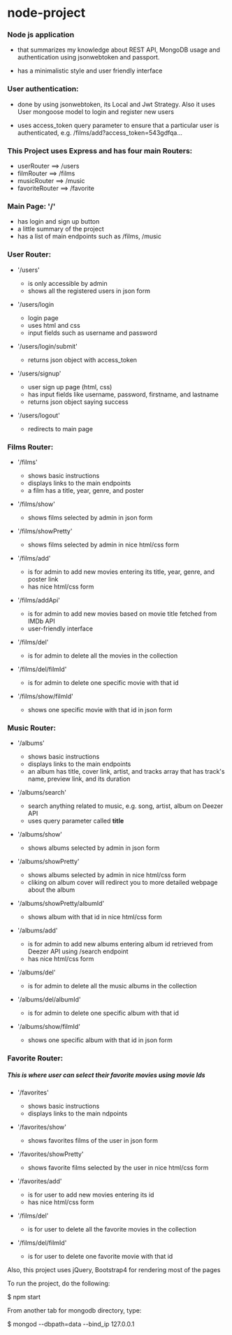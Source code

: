 # node-project
### Node js application 
* that summarizes my knowledge about REST API, MongoDB usage 
  and authentication using jsonwebtoken and passport.

* has a minimalistic style and user friendly interface

### User authentication:
* done by using jsonwebtoken, its Local and Jwt Strategy. Also it uses User 
  mongoose model to login and register new users

* uses access_token query parameter to ensure that a particular user is authenticated, 
  e.g. /films/add?access_token=543gdfqa...


### This Project uses Express and has four main Routers:
* userRouter ==> /users
* filmRouter ==> /films
* musicRouter ==> /music
* favoriteRouter ==> /favorite


### Main Page: '/'
* has login and sign up button
* a little summary of the project
* has a list of main endpoints such as /films, /music


### User Router: 
* '/users'
    * is only accessible by admin
    * shows all the registered users in json form

* '/users/login
    * login page
    * uses html and css
    * input fields such as username and password
* '/users/login/submit'
    * returns json object with access_token

* '/users/signup'
    * user sign up page (html, css)
    * has input fields like username, password, firstname, and lastname
    * returns json object saying success

* '/users/logout'
    * redirects to main page
    
### Films Router:

* '/films'
    * shows basic instructions
    * displays links to the main endpoints
    * a film has a title, year, genre, and poster

* '/films/show'
    * shows films selected by admin in json form

* '/films/showPretty'
    * shows films selected by admin in nice html/css form

* '/films/add'
    * is for admin to add new movies entering its title, year, genre, and poster link
    * has nice html/css form

* '/films/addApi'
    * is for admin to add new movies based on movie title fetched from IMDb API
    * user-friendly interface

* '/films/del'
    * is for admin to delete all the movies in the collection

* '/films/del/filmId'
    * is for admin to delete one specific movie with that id

* '/films/show/filmId'
    * shows one specific movie with that id in json form



### Music Router:

* '/albums'
    * shows basic instructions
    * displays links to the main endpoints
    * an album has title, cover link, artist, and tracks array that
      has track's name, preview link, and its duration


* '/albums/search'
    * search anything related to music, e.g. song, artist, album on Deezer API
    * uses query parameter called **title**

* '/albums/show'
    * shows albums selected by admin in json form

* '/albums/showPretty'
    * shows albums selected by admin in nice html/css form
    * cliking on album cover will redirect you to more detailed webpage about the album

* '/albums/showPretty/albumId'
    * shows album with that id in nice html/css form

* '/albums/add'
    * is for admin to add new albums entering album id retrieved from Deezer API using /search endpoint
    * has nice html/css form

* '/albums/del'
    * is for admin to delete all the music albums in the collection

* '/albums/del/albumId'
    * is for admin to delete one specific album with that id

* '/albums/show/filmId'
    * shows one specific album with that id in json form


### Favorite Router:

##### This is where user can select their favorite movies using movie Ids

* '/favorites'
    * shows basic instructions
    * displays links to the main ndpoints
    

* '/favorites/show'
    * shows favorites films of the user in json form

* '/favorites/showPretty'
    * shows favorite films selected by the user in nice html/css form

* '/favorites/add'
    * is for user to add new movies entering its id
    * has nice html/css form

* '/films/del'
    * is for user to delete all the favorite movies in the collection

* '/films/del/filmId'
    * is for user to delete one favorite movie with that id


Also, this project uses jQuery, Bootstrap4 for rendering most of the pages

To run the project, do the following:

$ npm start

From another tab for mongodb directory, type:

$ mongod --dbpath=data --bind_ip 127.0.0.1
